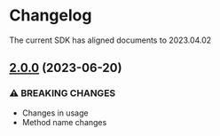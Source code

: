 # Changelog

The current SDK has aligned documents to 2023.04.02

## [2.0.0](https://github.com/Kucoin/kucoin-futures-node-sdk/compare/v2.0.0...v1.0.3) (2023-06-20)

### ⚠ BREAKING CHANGES
- Changes in usage
- Method name changes